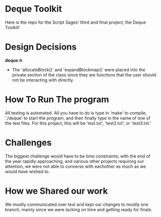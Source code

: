 # Deque Toolkit
Here is the repo for the Script Sages' third and final project; the Deque Toolkit!

# Design Decisions
**deque.h**
- The 'allocateBlock()' and 'expandBlockmap()' were placed into the private section of the class since they are functions that the user should not be interacting with directly.

# How To Run The program
All testing is automated. All you have to do is type in 'make' to compile, './deque' to start the program, and then finally type in the name of one of the test files. For this project, this will be 'test.txt', 'test2.txt', or 'test3.txt.'

# Challenges
The biggest challenge would have to be time constraints; with the end of the year rapidly approaching, and various other projects requiring our attention, we were not able to converse with eachother as much as we would have wished to.

# How we Shared our work
We mostly communicated over text and kept our changes to mostly one branch; mainly since we were lacking on time and getting ready for finals. 